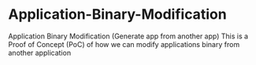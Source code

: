 # Application-Binary-Modification
Application Binary Modification (Generate app from another app)
This is a Proof of Concept (PoC) of how we can modify applications binary from another application
